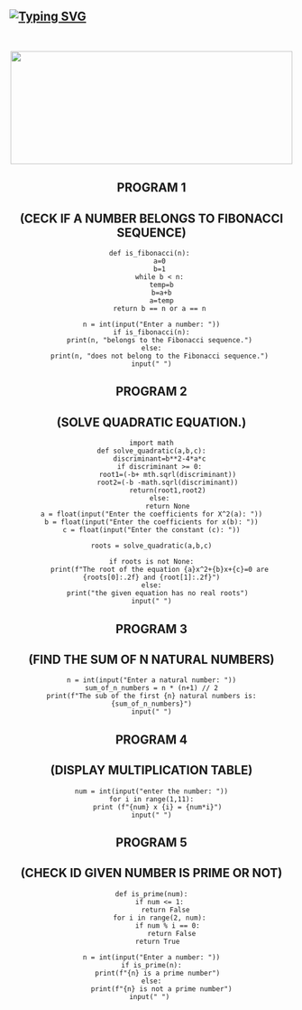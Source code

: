 ## [![Typing SVG](https://readme-typing-svg.herokuapp.com?font=Lemon+milk&color=F7000&lines=THIS+IS+A+GITHUB+REPOSITORY;Created+by+Anandh)](https://git.io/typing-svg)

   <br> 
</p>
 
<div align="center">
  <img border-radius: 15px src="https://i.imgur.com/MsQr6WI.jpeg" width="500" height="200"/>
  <p align="center">
 
</p>


## PROGRAM 1 
## (CECK IF A NUMBER BELONGS TO FIBONACCI SEQUENCE)

```
def is_fibonacci(n): 
    a=0
    b=1
    while b < n:
     temp=b
     b=a+b
     a=temp
    return b == n or a == n

n = int(input("Enter a number: "))
if is_fibonacci(n):
    print(n, "belongs to the Fibonacci sequence.")
else:
    print(n, "does not belong to the Fibonacci sequence.")
input(" ")
```

## PROGRAM 2 
## (SOLVE QUADRATIC EQUATION.)

```
import math
def solve_quadratic(a,b,c):
    discriminant=b**2-4*a*c
    if discriminant >= 0:
        root1=(-b+ mth.sqrl(discriminant))
        root2=(-b -math.sqrl(discriminant))
        return(root1,root2)
    else:
        return None
a = float(input("Enter the coefficients for X^2(a): "))
b = float(input("Enter the coefficients for x(b): "))
c = float(input("Enter the constant (c): "))

roots = solve_quadratic(a,b,c)

if roots is not None:
    print(f"The root of the equation {a}x^2+{b}x+{c}=0 are {roots[0]:.2f} and {root[1]:.2f}")
else:
    print("the given equation has no real roots") 
input(" ")
```
## PROGRAM 3
## (FIND THE SUM OF N NATURAL NUMBERS)

```
n = int(input("Enter a natural number: "))
sum_of_n_numbers = n * (n+1) // 2
print(f"The sub of the first {n} natural numbers is: {sum_of_n_numbers}")
input(" ")
```
## PROGRAM 4
## (DISPLAY MULTIPLICATION TABLE)

```
num = int(input("enter the number: "))
for i in range(1,11):
   print (f"{num} x {i} = {num*i}")
input(" ")
```
## PROGRAM 5
## (CHECK ID GIVEN NUMBER IS PRIME OR NOT)

```
def is_prime(num):
    if num <= 1:
       return False
    for i in range(2, num):
        if num % i == 0:
          return False
    return True 

n = int(input("Enter a number: "))
if is_prime(n):
   print(f"{n} is a prime number")
else:
     print(f"{n} is not a prime number")
input(" ") 
```
